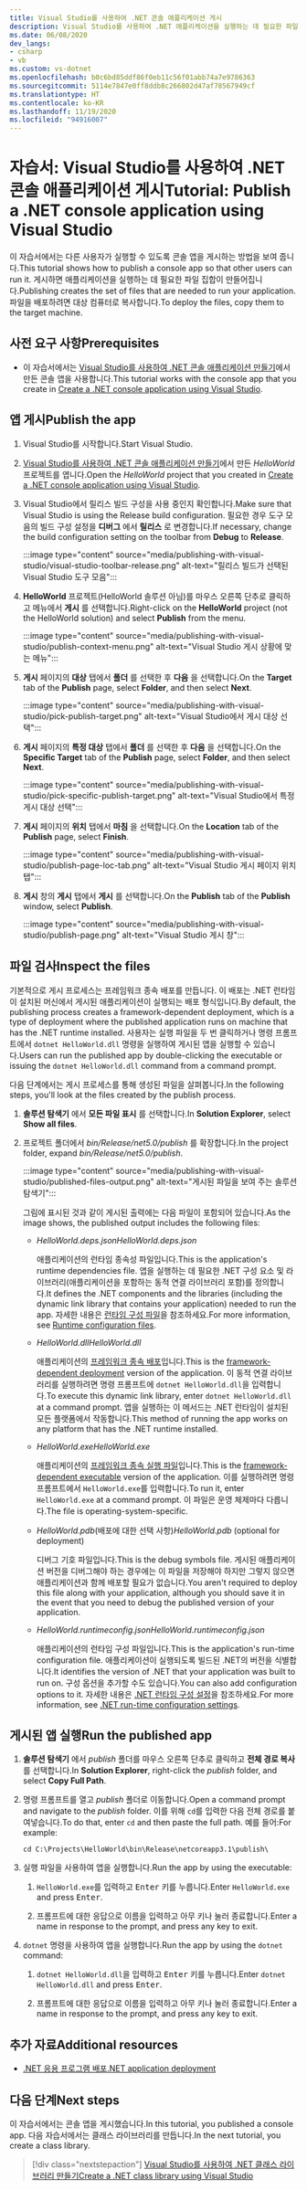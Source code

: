 ```yaml
---
title: Visual Studio를 사용하여 .NET 콘솔 애플리케이션 게시
description: Visual Studio를 사용하여 .NET 애플리케이션을 실행하는 데 필요한 파일 세트를 만드는 방법을 알아봅니다.
ms.date: 06/08/2020
dev_langs:
- csharp
- vb
ms.custom: vs-dotnet
ms.openlocfilehash: b0c6bd85ddf86f0eb11c56f01abb74a7e9786363
ms.sourcegitcommit: 5114e7847e0ff8ddb8c266802d47af78567949cf
ms.translationtype: HT
ms.contentlocale: ko-KR
ms.lasthandoff: 11/19/2020
ms.locfileid: "94916007"
---
```

# <a name="tutorial-publish-a-net-console-application-using-visual-studio"></a><span data-ttu-id="e0861-103">자습서: Visual Studio를 사용하여 .NET 콘솔 애플리케이션 게시</span><span class="sxs-lookup"><span data-stu-id="e0861-103">Tutorial: Publish a .NET console application using Visual Studio</span></span>

<span data-ttu-id="e0861-104">이 자습서에서는 다른 사용자가 실행할 수 있도록 콘솔 앱을 게시하는 방법을 보여 줍니다.</span><span class="sxs-lookup"><span data-stu-id="e0861-104">This tutorial shows how to publish a console app so that other users can run it.</span></span> <span data-ttu-id="e0861-105">게시하면 애플리케이션을 실행하는 데 필요한 파일 집합이 만들어집니다.</span><span class="sxs-lookup"><span data-stu-id="e0861-105">Publishing creates the set of files that are needed to run your application.</span></span> <span data-ttu-id="e0861-106">파일을 배포하려면 대상 컴퓨터로 복사합니다.</span><span class="sxs-lookup"><span data-stu-id="e0861-106">To deploy the files, copy them to the target machine.</span></span>

## <a name="prerequisites"></a><span data-ttu-id="e0861-107">사전 요구 사항</span><span class="sxs-lookup"><span data-stu-id="e0861-107">Prerequisites</span></span>

- <span data-ttu-id="e0861-108">이 자습서에서는 [Visual Studio를 사용하여 .NET 콘솔 애플리케이션 만들기](with-visual-studio.md)에서 만든 콘솔 앱을 사용합니다.</span><span class="sxs-lookup"><span data-stu-id="e0861-108">This tutorial works with the console app that you create in [Create a .NET console application using Visual Studio](with-visual-studio.md).</span></span>

## <a name="publish-the-app"></a><span data-ttu-id="e0861-109">앱 게시</span><span class="sxs-lookup"><span data-stu-id="e0861-109">Publish the app</span></span>

1. <span data-ttu-id="e0861-110">Visual Studio를 시작합니다.</span><span class="sxs-lookup"><span data-stu-id="e0861-110">Start Visual Studio.</span></span>

1. <span data-ttu-id="e0861-111">[Visual Studio를 사용하여 .NET 콘솔 애플리케이션 만들기](with-visual-studio.md)에서 만든 *HelloWorld* 프로젝트를 엽니다.</span><span class="sxs-lookup"><span data-stu-id="e0861-111">Open the *HelloWorld* project that you created in [Create a .NET console application using Visual Studio](with-visual-studio.md).</span></span>

1. <span data-ttu-id="e0861-112">Visual Studio에서 릴리스 빌드 구성을 사용 중인지 확인합니다.</span><span class="sxs-lookup"><span data-stu-id="e0861-112">Make sure that Visual Studio is using the Release build configuration.</span></span> <span data-ttu-id="e0861-113">필요한 경우 도구 모음의 빌드 구성 설정을 **디버그** 에서 **릴리스** 로 변경합니다.</span><span class="sxs-lookup"><span data-stu-id="e0861-113">If necessary, change the build configuration setting on the toolbar from **Debug** to **Release**.</span></span>

   :::image type="content" source="media/publishing-with-visual-studio/visual-studio-toolbar-release.png" alt-text="릴리스 빌드가 선택된 Visual Studio 도구 모음":::

1. <span data-ttu-id="e0861-115">**HelloWorld** 프로젝트(HelloWorld 솔루션 아님)를 마우스 오른쪽 단추로 클릭하고 메뉴에서 **게시** 를 선택합니다.</span><span class="sxs-lookup"><span data-stu-id="e0861-115">Right-click on the **HelloWorld** project (not the HelloWorld solution) and select **Publish** from the menu.</span></span>

   :::image type="content" source="media/publishing-with-visual-studio/publish-context-menu.png" alt-text="Visual Studio 게시 상황에 맞는 메뉴":::

1. <span data-ttu-id="e0861-117">**게시** 페이지의 **대상** 탭에서 **폴더** 를 선택한 후 **다음** 을 선택합니다.</span><span class="sxs-lookup"><span data-stu-id="e0861-117">On the **Target** tab of the **Publish** page, select **Folder**, and then select **Next**.</span></span>

   :::image type="content" source="media/publishing-with-visual-studio/pick-publish-target.png" alt-text="Visual Studio에서 게시 대상 선택":::

1. <span data-ttu-id="e0861-119">**게시** 페이지의 **특정 대상** 탭에서 **폴더** 를 선택한 후 **다음** 을 선택합니다.</span><span class="sxs-lookup"><span data-stu-id="e0861-119">On the **Specific Target** tab of the **Publish** page, select **Folder**, and then select **Next**.</span></span>

   :::image type="content" source="media/publishing-with-visual-studio/pick-specific-publish-target.png" alt-text="Visual Studio에서 특정 게시 대상 선택":::

1. <span data-ttu-id="e0861-121">**게시** 페이지의 **위치** 탭에서 **마침** 을 선택합니다.</span><span class="sxs-lookup"><span data-stu-id="e0861-121">On the **Location** tab of the **Publish** page, select **Finish**.</span></span>

   :::image type="content" source="media/publishing-with-visual-studio/publish-page-loc-tab.png" alt-text="Visual Studio 게시 페이지 위치 탭":::

1. <span data-ttu-id="e0861-123">**게시** 창의 **게시** 탭에서 **게시** 를 선택합니다.</span><span class="sxs-lookup"><span data-stu-id="e0861-123">On the **Publish** tab of the **Publish** window, select **Publish**.</span></span>

   :::image type="content" source="media/publishing-with-visual-studio/publish-page.png" alt-text="Visual Studio 게시 창":::

## <a name="inspect-the-files"></a><span data-ttu-id="e0861-125">파일 검사</span><span class="sxs-lookup"><span data-stu-id="e0861-125">Inspect the files</span></span>

<span data-ttu-id="e0861-126">기본적으로 게시 프로세스는 프레임워크 종속 배포를 만듭니다. 이 배포는 .NET 런타임이 설치된 머신에서 게시된 애플리케이션이 실행되는 배포 형식입니다.</span><span class="sxs-lookup"><span data-stu-id="e0861-126">By default, the publishing process creates a framework-dependent deployment, which is a type of deployment where the published application runs on machine that has the .NET runtime installed.</span></span> <span data-ttu-id="e0861-127">사용자는 실행 파일을 두 번 클릭하거나 명령 프롬프트에서 `dotnet HelloWorld.dll` 명령을 실행하여 게시된 앱을 실행할 수 있습니다.</span><span class="sxs-lookup"><span data-stu-id="e0861-127">Users can run the published app by double-clicking the executable or issuing the `dotnet HelloWorld.dll` command from a command prompt.</span></span>

<span data-ttu-id="e0861-128">다음 단계에서는 게시 프로세스를 통해 생성된 파일을 살펴봅니다.</span><span class="sxs-lookup"><span data-stu-id="e0861-128">In the following steps, you'll look at the files created by the publish process.</span></span>

1. <span data-ttu-id="e0861-129">**솔루션 탐색기** 에서 **모든 파일 표시** 를 선택합니다.</span><span class="sxs-lookup"><span data-stu-id="e0861-129">In **Solution Explorer**, select **Show all files**.</span></span>

1. <span data-ttu-id="e0861-130">프로젝트 폴더에서 *bin/Release/net5.0/publish* 를 확장합니다.</span><span class="sxs-lookup"><span data-stu-id="e0861-130">In the project folder, expand *bin/Release/net5.0/publish*.</span></span>

   :::image type="content" source="media/publishing-with-visual-studio/published-files-output.png" alt-text="게시된 파일을 보여 주는 솔루션 탐색기":::

   <span data-ttu-id="e0861-132">그림에 표시된 것과 같이 게시된 출력에는 다음 파일이 포함되어 있습니다.</span><span class="sxs-lookup"><span data-stu-id="e0861-132">As the image shows, the published output includes the following files:</span></span>

   * <span data-ttu-id="e0861-133">*HelloWorld.deps.json*</span><span class="sxs-lookup"><span data-stu-id="e0861-133">*HelloWorld.deps.json*</span></span>

      <span data-ttu-id="e0861-134">애플리케이션의 런타임 종속성 파일입니다.</span><span class="sxs-lookup"><span data-stu-id="e0861-134">This is the application's runtime dependencies file.</span></span> <span data-ttu-id="e0861-135">앱을 실행하는 데 필요한 .NET 구성 요소 및 라이브러리(애플리케이션을 포함하는 동적 연결 라이브러리 포함)를 정의합니다.</span><span class="sxs-lookup"><span data-stu-id="e0861-135">It defines the .NET components and the libraries (including the dynamic link library that contains your application) needed to run the app.</span></span> <span data-ttu-id="e0861-136">자세한 내용은 [런타임 구성 파일](https://github.com/dotnet/cli/blob/85ca206d84633d658d7363894c4ea9d59e515c1a/Documentation/specs/runtime-configuration-file.md)을 참조하세요.</span><span class="sxs-lookup"><span data-stu-id="e0861-136">For more information, see [Runtime configuration files](https://github.com/dotnet/cli/blob/85ca206d84633d658d7363894c4ea9d59e515c1a/Documentation/specs/runtime-configuration-file.md).</span></span>

   * <span data-ttu-id="e0861-137">*HelloWorld.dll*</span><span class="sxs-lookup"><span data-stu-id="e0861-137">*HelloWorld.dll*</span></span>

      <span data-ttu-id="e0861-138">애플리케이션의 [프레임워크 종속 배포](../deploying/deploy-with-cli.md#framework-dependent-deployment)입니다.</span><span class="sxs-lookup"><span data-stu-id="e0861-138">This is the [framework-dependent deployment](../deploying/deploy-with-cli.md#framework-dependent-deployment) version of the application.</span></span> <span data-ttu-id="e0861-139">이 동적 연결 라이브러리를 실행하려면 명령 프롬프트에 `dotnet HelloWorld.dll`을 입력합니다.</span><span class="sxs-lookup"><span data-stu-id="e0861-139">To execute this dynamic link library, enter `dotnet HelloWorld.dll` at a command prompt.</span></span> <span data-ttu-id="e0861-140">앱을 실행하는 이 메서드는 .NET 런타임이 설치된 모든 플랫폼에서 작동합니다.</span><span class="sxs-lookup"><span data-stu-id="e0861-140">This method of running the app works on any platform that has the .NET runtime installed.</span></span>

   * <span data-ttu-id="e0861-141">*HelloWorld.exe*</span><span class="sxs-lookup"><span data-stu-id="e0861-141">*HelloWorld.exe*</span></span>

      <span data-ttu-id="e0861-142">애플리케이션의 [프레임워크 종속 실행 파일](../deploying/deploy-with-cli.md#framework-dependent-executable)입니다.</span><span class="sxs-lookup"><span data-stu-id="e0861-142">This is the [framework-dependent executable](../deploying/deploy-with-cli.md#framework-dependent-executable) version of the application.</span></span> <span data-ttu-id="e0861-143">이를 실행하려면 명령 프롬프트에서 `HelloWorld.exe`를 입력합니다.</span><span class="sxs-lookup"><span data-stu-id="e0861-143">To run it, enter `HelloWorld.exe` at a command prompt.</span></span> <span data-ttu-id="e0861-144">이 파일은 운영 체제마다 다릅니다.</span><span class="sxs-lookup"><span data-stu-id="e0861-144">The file is operating-system-specific.</span></span>

   * <span data-ttu-id="e0861-145">*HelloWorld.pdb*(배포에 대한 선택 사항)</span><span class="sxs-lookup"><span data-stu-id="e0861-145">*HelloWorld.pdb* (optional for deployment)</span></span>

      <span data-ttu-id="e0861-146">디버그 기호 파일입니다.</span><span class="sxs-lookup"><span data-stu-id="e0861-146">This is the debug symbols file.</span></span> <span data-ttu-id="e0861-147">게시된 애플리케이션 버전을 디버그해야 하는 경우에는 이 파일을 저장해야 하지만 그렇지 않으면 애플리케이션과 함께 배포할 필요가 없습니다.</span><span class="sxs-lookup"><span data-stu-id="e0861-147">You aren't required to deploy this file along with your application, although you should save it in the event that you need to debug the published version of your application.</span></span>

   * <span data-ttu-id="e0861-148">*HelloWorld.runtimeconfig.json*</span><span class="sxs-lookup"><span data-stu-id="e0861-148">*HelloWorld.runtimeconfig.json*</span></span>

      <span data-ttu-id="e0861-149">애플리케이션의 런타임 구성 파일입니다.</span><span class="sxs-lookup"><span data-stu-id="e0861-149">This is the application's run-time configuration file.</span></span> <span data-ttu-id="e0861-150">애플리케이션이 실행되도록 빌드된 .NET의 버전을 식별합니다.</span><span class="sxs-lookup"><span data-stu-id="e0861-150">It identifies the version of .NET that your application was built to run on.</span></span> <span data-ttu-id="e0861-151">구성 옵션을 추가할 수도 있습니다.</span><span class="sxs-lookup"><span data-stu-id="e0861-151">You can also add configuration options to it.</span></span> <span data-ttu-id="e0861-152">자세한 내용은 [.NET 런타임 구성 설정](../run-time-config/index.md#runtimeconfigjson)을 참조하세요.</span><span class="sxs-lookup"><span data-stu-id="e0861-152">For more information, see [.NET run-time configuration settings](../run-time-config/index.md#runtimeconfigjson).</span></span>

## <a name="run-the-published-app"></a><span data-ttu-id="e0861-153">게시된 앱 실행</span><span class="sxs-lookup"><span data-stu-id="e0861-153">Run the published app</span></span>

1. <span data-ttu-id="e0861-154">**솔루션 탐색기** 에서 *publish* 폴더를 마우스 오른쪽 단추로 클릭하고 **전체 경로 복사** 를 선택합니다.</span><span class="sxs-lookup"><span data-stu-id="e0861-154">In **Solution Explorer**, right-click the *publish* folder, and select **Copy Full Path**.</span></span>

1. <span data-ttu-id="e0861-155">명령 프롬프트를 열고 *publish* 폴더로 이동합니다.</span><span class="sxs-lookup"><span data-stu-id="e0861-155">Open a command prompt and navigate to the *publish* folder.</span></span> <span data-ttu-id="e0861-156">이를 위해 `cd`를 입력한 다음 전체 경로를 붙여넣습니다.</span><span class="sxs-lookup"><span data-stu-id="e0861-156">To do that, enter `cd` and then paste the full path.</span></span> <span data-ttu-id="e0861-157">예를 들어:</span><span class="sxs-lookup"><span data-stu-id="e0861-157">For example:</span></span>

   ```console
   cd C:\Projects\HelloWorld\bin\Release\netcoreapp3.1\publish\
   ```

1. <span data-ttu-id="e0861-158">실행 파일을 사용하여 앱을 실행합니다.</span><span class="sxs-lookup"><span data-stu-id="e0861-158">Run the app by using the executable:</span></span>

   1. <span data-ttu-id="e0861-159">`HelloWorld.exe`를 입력하고 <kbd>Enter</kbd> 키를 누릅니다.</span><span class="sxs-lookup"><span data-stu-id="e0861-159">Enter `HelloWorld.exe` and press <kbd>Enter</kbd>.</span></span>

   1. <span data-ttu-id="e0861-160">프롬프트에 대한 응답으로 이름을 입력하고 아무 키나 눌러 종료합니다.</span><span class="sxs-lookup"><span data-stu-id="e0861-160">Enter a name in response to the prompt, and press any key to exit.</span></span>

1. <span data-ttu-id="e0861-161">`dotnet` 명령을 사용하여 앱을 실행합니다.</span><span class="sxs-lookup"><span data-stu-id="e0861-161">Run the app by using the `dotnet` command:</span></span>

   1. <span data-ttu-id="e0861-162">`dotnet HelloWorld.dll`을 입력하고 <kbd>Enter</kbd> 키를 누릅니다.</span><span class="sxs-lookup"><span data-stu-id="e0861-162">Enter `dotnet HelloWorld.dll` and press <kbd>Enter</kbd>.</span></span>

   1. <span data-ttu-id="e0861-163">프롬프트에 대한 응답으로 이름을 입력하고 아무 키나 눌러 종료합니다.</span><span class="sxs-lookup"><span data-stu-id="e0861-163">Enter a name in response to the prompt, and press any key to exit.</span></span>

## <a name="additional-resources"></a><span data-ttu-id="e0861-164">추가 자료</span><span class="sxs-lookup"><span data-stu-id="e0861-164">Additional resources</span></span>

- [<span data-ttu-id="e0861-165">.NET 응용 프로그램 배포</span><span class="sxs-lookup"><span data-stu-id="e0861-165">.NET application deployment</span></span>](../deploying/index.md)

## <a name="next-steps"></a><span data-ttu-id="e0861-166">다음 단계</span><span class="sxs-lookup"><span data-stu-id="e0861-166">Next steps</span></span>

<span data-ttu-id="e0861-167">이 자습서에서는 콘솔 앱을 게시했습니다.</span><span class="sxs-lookup"><span data-stu-id="e0861-167">In this tutorial, you published a console app.</span></span> <span data-ttu-id="e0861-168">다음 자습서에서는 클래스 라이브러리를 만듭니다.</span><span class="sxs-lookup"><span data-stu-id="e0861-168">In the next tutorial, you create a class library.</span></span>

> [!div class="nextstepaction"]
> [<span data-ttu-id="e0861-169">Visual Studio를 사용하여 .NET 클래스 라이브러리 만들기</span><span class="sxs-lookup"><span data-stu-id="e0861-169">Create a .NET class library using Visual Studio</span></span>](library-with-visual-studio.md)
